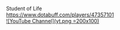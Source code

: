 Student of Life
<br>
https://www.dotabuff.com/players/47357101
<br>
[![YouTube Channel](yt.png =200x100)]([https://www.example.com](https://www.youtube.com/channel/UCF4PesxqAZPBKlcg3OcrWhQ))

